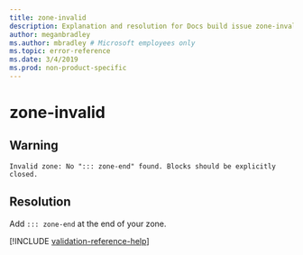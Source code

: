 ```yaml
---
title: zone-invalid
description: Explanation and resolution for Docs build issue zone-invalid
author: meganbradley
ms.author: mbradley # Microsoft employees only
ms.topic: error-reference
ms.date: 3/4/2019
ms.prod: non-product-specific
---
```

# zone-invalid

## Warning

`Invalid zone: No "::: zone-end" found. Blocks should be explicitly closed.`

## Resolution

Add `::: zone-end` at the end of your zone.

<!--make sure to add this file to your includes folder and verify the path-->
[!INCLUDE [validation-reference-help](includes/validation-reference-help.md)]
